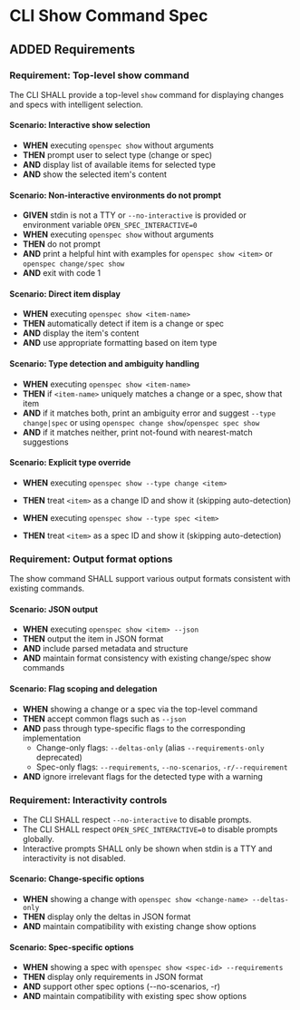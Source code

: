 # CLI Show Command Spec

## ADDED Requirements

### Requirement: Top-level show command

The CLI SHALL provide a top-level `show` command for displaying changes and specs with intelligent selection.

#### Scenario: Interactive show selection

- **WHEN** executing `openspec show` without arguments
- **THEN** prompt user to select type (change or spec)
- **AND** display list of available items for selected type
- **AND** show the selected item's content

#### Scenario: Non-interactive environments do not prompt

- **GIVEN** stdin is not a TTY or `--no-interactive` is provided or environment variable `OPEN_SPEC_INTERACTIVE=0`
- **WHEN** executing `openspec show` without arguments
- **THEN** do not prompt
- **AND** print a helpful hint with examples for `openspec show <item>` or `openspec change/spec show`
- **AND** exit with code 1

#### Scenario: Direct item display

- **WHEN** executing `openspec show <item-name>`
- **THEN** automatically detect if item is a change or spec
- **AND** display the item's content
- **AND** use appropriate formatting based on item type

#### Scenario: Type detection and ambiguity handling

- **WHEN** executing `openspec show <item-name>`
- **THEN** if `<item-name>` uniquely matches a change or a spec, show that item
- **AND** if it matches both, print an ambiguity error and suggest `--type change|spec` or using `openspec change show`/`openspec spec show`
- **AND** if it matches neither, print not-found with nearest-match suggestions

#### Scenario: Explicit type override

- **WHEN** executing `openspec show --type change <item>`
- **THEN** treat `<item>` as a change ID and show it (skipping auto-detection)

- **WHEN** executing `openspec show --type spec <item>`
- **THEN** treat `<item>` as a spec ID and show it (skipping auto-detection)

### Requirement: Output format options

The show command SHALL support various output formats consistent with existing commands.

#### Scenario: JSON output

- **WHEN** executing `openspec show <item> --json`
- **THEN** output the item in JSON format
- **AND** include parsed metadata and structure
- **AND** maintain format consistency with existing change/spec show commands

#### Scenario: Flag scoping and delegation

- **WHEN** showing a change or a spec via the top-level command
- **THEN** accept common flags such as `--json`
- **AND** pass through type-specific flags to the corresponding implementation
  - Change-only flags: `--deltas-only` (alias `--requirements-only` deprecated)
  - Spec-only flags: `--requirements`, `--no-scenarios`, `-r/--requirement`
- **AND** ignore irrelevant flags for the detected type with a warning

### Requirement: Interactivity controls

- The CLI SHALL respect `--no-interactive` to disable prompts.
- The CLI SHALL respect `OPEN_SPEC_INTERACTIVE=0` to disable prompts globally.
- Interactive prompts SHALL only be shown when stdin is a TTY and interactivity is not disabled.

#### Scenario: Change-specific options

- **WHEN** showing a change with `openspec show <change-name> --deltas-only`
- **THEN** display only the deltas in JSON format
- **AND** maintain compatibility with existing change show options

#### Scenario: Spec-specific options  

- **WHEN** showing a spec with `openspec show <spec-id> --requirements`
- **THEN** display only requirements in JSON format
- **AND** support other spec options (--no-scenarios, -r)
- **AND** maintain compatibility with existing spec show options